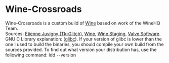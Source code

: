 # Wine-Crossroads
Wine-Crossroads is a custom build of <a href="https://www.winehq.org/" target="_blank">Wine</a> based on work of the WineHQ Team.<br />
Sources: <a href="https://github.com/Tk-Glitch" target="_blank">Etienne Juvigny (Tk-Glitch)</a>, <a href="https://source.winehq.org/git/" target="_blank">Wine</a>, <a href="https://github.com/wine-staging/wine-staging" target="_blank">Wine Staging</a>, <a href="https://github.com/ValveSoftware" target="_blank">Valve Software</a>.<br />
GNU C Library explanation: (<a href="https://www.gnu.org/software/libc/" target="_blank">glibc</a>). If your version of glibc is lower than the one I used to build the binaries, you should compile your own build from the sources provided. To find out what version your distribution has, use the following command: ldd --version

